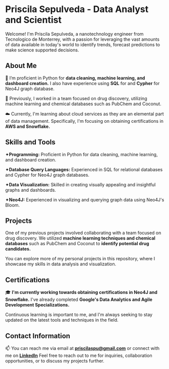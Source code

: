 # Priscila Sepulveda - Data Analyst and Scientist
Welcome! I'm Priscila Sepulveda, a nanotechnology engineer from Tecnologico de Monterrey, with a passion for leveraging the vast amounts of data available in today's world to identify trends, forecast predictions to make science supported decisions.

## About Me

🌱 I’m proficient in Python for __data cleaning, machine learning, and dashboard creation.__ I also have experience using  __SQL__ for and __Cypher__ for Neo4J graph database. 

💼 Previously, I worked in a team focused on drug discovery, utilizing machine learning and chemical databases such as PubChem and Coconut.

☁️ Currently, I'm learning about cloud services as they are an elemental part of data management. Specifically, I'm focusing on obtaining certifications in __AWS and Snowflake.__

## Skills and Tools
&#10022;__Programming:__ Proficient in Python for data cleaning, machine learning, and dashboard creation.

&#10022;__Database Query Languages:__ Experienced in SQL for relational databases and Cypher for Neo4J graph databases.

&#10022;__Data Visualization:__ Skilled in creating visually appealing and insightful graphs and dashboards.

&#10022;__Neo4J:__ Experienced in visualizing and querying graph data using Neo4J's Bloom.

## Projects
One of my previous projects involved collaborating with a team focused on drug discovery. We utilized __machine learning techniques and chemical databases__ such as PubChem and Coconut to __identify potential drug candidates.__

You can explore more of my personal projects in this repository, where I showcase my skills in data analysis and visualization.

## Certifications
🎓 __I'm currently working towards obtaining certifications in Neo4J and Snowflake.__ I've already completed __Google's Data Analytics and Agile Development Specializations.__ 

Continuous learning is important to me, and I'm always seeking to stay updated on the latest tools and techniques in the field.

## Contact Information
📫 You can reach me via email at __[priscilaspu@gmail.com](mailto:priscilaspu@gmail.com)__ or connect with me on __[LinkedIn](https://www.linkedin.com/in/prlaa/)__
Feel free to reach out to me for inquiries, collaboration opportunities, or to discuss my projects further. 
